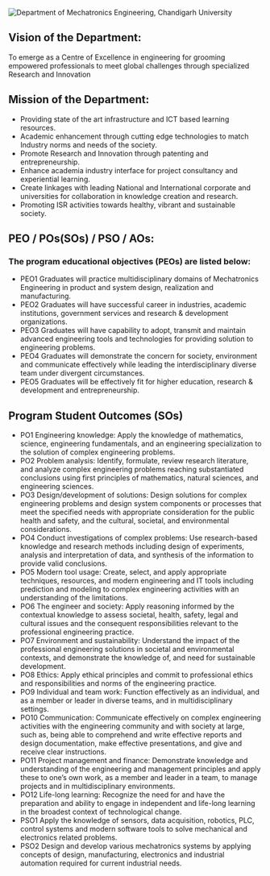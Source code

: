 ![Department of Mechatronics Engineering, Chandigarh University](https://github.com/Mechatronics-Engineering-CU/Robotics4Mechatrons_-CU/blob/main/IMAGE_DATA/banner.PNG)
        
## Vision of the Department: 

To emerge as a Centre of Excellence in engineering for grooming empowered professionals to meet global challenges through specialized Research and Innovation

## Mission of the Department:

- Providing state of the art infrastructure and ICT based learning resources.
- Academic enhancement through cutting edge technologies to match Industry norms and needs of the society.
- Promote Research and Innovation through patenting and entrepreneurship.
- Enhance academia industry interface for project consultancy and experiential learning.
- Create linkages with leading National and International corporate and universities for collaboration in knowledge creation and research.
- Promoting ISR activities towards healthy, vibrant and sustainable society.

## PEO / POs(SOs) / PSO / AOs:

### The program educational objectives (PEOs) are listed below:

- PEO1	Graduates will practice multidisciplinary domains of Mechatronics Engineering in product and system design, realization and manufacturing.
- PEO2	Graduates will have successful career in industries, academic institutions, government services and research & development organizations.
- PEO3	Graduates will have capability to adopt, transmit and maintain advanced engineering tools and technologies for providing solution to engineering problems.
- PEO4	Graduates will demonstrate the concern for society, environment and communicate effectively while leading the interdisciplinary diverse team under divergent circumstances.
- PEO5	Graduates will be effectively fit for higher education, research & development and entrepreneurship.


## Program Student Outcomes (SOs)

- PO1	Engineering knowledge: Apply the knowledge of mathematics, science, engineering       fundamentals, and an engineering specialization to the solution of complex engineering problems. 
- PO2	Problem analysis: Identify, formulate, review research literature, and analyze complex engineering problems reaching substantiated conclusions using first principles of mathematics, natural sciences, and engineering sciences. 
- PO3	Design/development of solutions: Design solutions for complex engineering problems and design system components or processes that meet the specified needs with appropriate consideration for the public health and safety, and the cultural, societal, and environmental considerations. 
- PO4	Conduct investigations of complex problems: Use research-based knowledge and research methods including design of experiments, analysis and interpretation of data, and synthesis of the information to provide valid conclusions. 
- PO5	Modern tool usage: Create, select, and apply appropriate techniques, resources, and modern engineering and IT tools including prediction and modeling to complex engineering activities with an understanding of the limitations. 
- PO6	The engineer and society: Apply reasoning informed by the contextual knowledge to assess societal, health, safety, legal and cultural issues and the consequent responsibilities relevant to the professional engineering practice. 
- PO7	Environment and sustainability: Understand the impact of the professional engineering solutions in societal and environmental contexts, and demonstrate the knowledge of, and need for sustainable development. 
- PO8	Ethics: Apply ethical principles and commit to professional ethics and responsibilities and norms of the engineering practice. 
- PO9	Individual and team work: Function effectively as an individual, and as a member or leader in diverse teams, and in multidisciplinary settings. 
- PO10	Communication: Communicate effectively on complex engineering activities with the engineering community and with society at large, such as, being able to comprehend and write effective reports and design documentation, make effective presentations, and give and receive clear instructions. 
- PO11	Project management and finance: Demonstrate knowledge and understanding of the engineering and management principles and apply these to one’s own work, as a member and leader in a team, to manage projects and in multidisciplinary environments. 
- PO12	Life-long learning: Recognize the need for and have the preparation and ability to engage in independent and life-long learning in the broadest context of technological change.
- PSO1	Apply the knowledge of sensors, data acquisition, robotics, PLC, control systems and modern software tools to solve mechanical and electronics related problems.
- PSO2	Design and develop various mechatronics systems by applying concepts of design, manufacturing, electronics and industrial automation required for current industrial needs.


